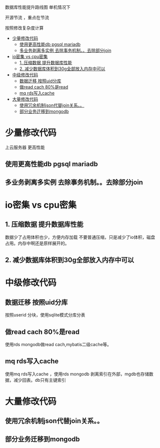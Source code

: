 数据库性能提升路线图  单机情况下

开源节流 ，重点在节流

按照修改复杂度计算

<!-- TOC -->

- [少量修改代码](#少量修改代码)
  - [使用更高性能db  pgsql  mariadb](#使用更高性能db--pgsql--mariadb)
  - [多业务剥离多实例 去除事务机制。。去除部分join](#多业务剥离多实例-去除事务机制去除部分join)
- [io密集 vs cpu密集](#io密集-vs-cpu密集)
  - [1. 压缩数据 提升数据库性能](#1-压缩数据-提升数据库性能)
  - [2. 减少数据库体积到30g全部放入内存中可以](#2-减少数据库体积到30g全部放入内存中可以)
- [中级修改代码](#中级修改代码)
  - [数据迁移 按照uid分库](#数据迁移-按照uid分库)
  - [做read cach 80%是read](#做read-cach-80是read)
  - [mq rds写入cache](#mq-rds写入cache)
- [大量修改代码](#大量修改代码)
  - [使用冗余机制json代替join关系。。](#使用冗余机制json代替join关系)
  - [部分业务迁移到mongodb](#部分业务迁移到mongodb)

<!-- /TOC -->

# 少量修改代码

上云服务器 更高性能

## 使用更高性能db  pgsql  mariadb

## 多业务剥离多实例 去除事务机制。。去除部分join

# io密集 vs cpu密集

## 1. 压缩数据 提升数据库性能
数据少了占用体积也少，方便内存加载
不要普通压缩，只是减少了io体积，磁盘占用。内存中啊还是原样展开的。

## 2. 减少数据库体积到30g全部放入内存中可以

# 中级修改代码


## 数据迁移 按照uid分库
按照userid 分块，使用sqlite模式分库分表

## 做read cach 80%是read
使用rds mongodb做read cach,mybatis二级cache等。

## mq rds写入cache 
使用mq rds写入cache ，使用rds mongodb 剥离索引在外部，mgdb也存储数据，减少回表。db只有主键索引



# 大量修改代码

## 使用冗余机制json代替join关系。。

## 部分业务迁移到mongodb



